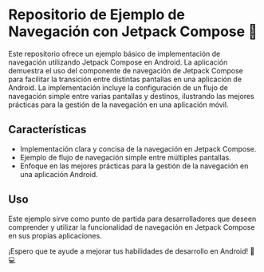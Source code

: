 # Repositorio de Ejemplo de Navegación con Jetpack Compose 🚀

Este repositorio ofrece un ejemplo básico de implementación de navegación utilizando Jetpack Compose en Android. La aplicación demuestra el uso del componente de navegación de Jetpack Compose para facilitar la transición entre distintas pantallas en una aplicación de Android. La implementación incluye la configuración de un flujo de navegación simple entre varias pantallas y destinos, ilustrando las mejores prácticas para la gestión de la navegación en una aplicación móvil.

## Características

- Implementación clara y concisa de la navegación en Jetpack Compose.
- Ejemplo de flujo de navegación simple entre múltiples pantallas.
- Enfoque en las mejores prácticas para la gestión de la navegación en una aplicación Android.

## Uso

Este ejemplo sirve como punto de partida para desarrolladores que deseen comprender y utilizar la funcionalidad de navegación en Jetpack Compose en sus propias aplicaciones.

¡Espero que te ayude a mejorar tus habilidades de desarrollo en Android! 📱💻
